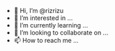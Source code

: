 - 👋 Hi, I’m @rizrizu
- 👀 I’m interested in ...
- 🌱 I’m currently learning ...
- 💞️ I’m looking to collaborate on ...
- 📫 How to reach me ...

<!---
rizrizu/rizrizu is a ✨ special ✨ repository because its `README.md` (this file) appears on your GitHub profile.
You can click the Preview link to take a look at your changes.
--->
